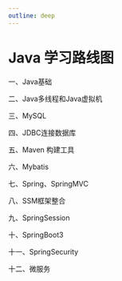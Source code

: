 ```yaml
---
outline: deep
---
```


# Java 学习路线图

一、Java基础

二、Java多线程和Java虚拟机

三、MySQL

四、JDBC连接数据库

五、Maven 构建工具

六、Mybatis

七、Spring、SpringMVC

八、SSM框架整合

九、SpringSession

十、SpringBoot3

十一、SpringSecurity

十二、微服务